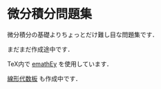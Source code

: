 # 微分積分問題集

微分積分の基礎よりちょっとだけ難し目な問題集です．

まだまだ作成途中です．

TeX内で [emathEy](http://emath.s40.xrea.com/) を使用しています．

[線形代数板](https://github.com/kazutsumi/linearalgebra) も作成中です．